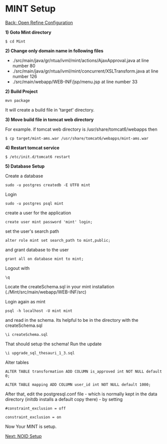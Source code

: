 MINT Setup
===
[Back: Open Refine Configuration](openrefine-configure.md)

**1) Goto Mint directory**

	$ cd Mint

**2) Change only domain name in following files**

* ./src/main/java/gr/ntua/ivml/mint/actions/AjaxApproval.java at line number 80
* ./src/main/java/gr/ntua/ivml/mint/concurrent/XSLTransform.java at line number 126
* ./src/main/webapp/WEB-INF/jsp/menu.jsp at line number 33

**2) Build Project** 

	mvn package

It will create a build file in 'target' directory.

**3) Move build file in tomcat web directory**

For example. if tomcat web directory is /usr/share/tomcat6/webapps then

	$ cp target/mint-ams.war /usr/share/tomcat6/webapps/mint-ams.war

**4) Restart tomcat service**

	$ /etc/init.d/tomcat6 restart

**5) Database Setup**

Create a database
	
	sudo -u postgres createdb -E UTF8 mint

Login

	sudo -u postgres psql mint

create a user for the application

	create user mint password 'mint' login;

set the user's search path

	alter role mint set search_path to mint,public;

and grant database to the user

	grant all on database mint to mint;

Logout with

	\q

Locate the createSchema.sql in your mint installation (./Mint/src/main/webapp/WEB-INF/src)

Login again as mint

	psql -h localhost -U mint mint

and read in the schema. Its helpful to be in the directory with the createSchema.sql

	\i createSchema.sql

That should setup the schema! Run the update

	\i upgrade_sql_thesauri_1_3.sql

Alter tables

	ALTER TABLE transformation ADD COLUMN is_approved int NOT NULL default 0;

	ALTER TABLE mapping ADD COLUMN user_id int NOT NULL default 1000;

After that, edit the postgresql.conf file - which is normally kept in the data directory (initdb installs a default copy there) - by setting

	#constraint_exclusion = off
	
	constraint_exclusion = on

Now Your MINT is setup.

[Next: NOID Setup](noid-configure.md)